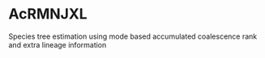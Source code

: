 # AcRMNJXL
Species tree estimation using mode based accumulated coalescence rank and extra lineage information
